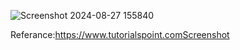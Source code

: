 
![Screenshot 2024-08-27 155840](https://github.com/user-attachments/assets/9665dd7d-60e7-4d45-80a3-3bc054bbd8fb)




Referance:https://www.tutorialspoint.comScreenshot

